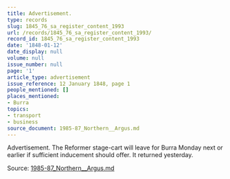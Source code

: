 ```yaml
---
title: Advertisement.
type: records
slug: 1845_76_sa_register_content_1993
url: /records/1845_76_sa_register_content_1993/
record_id: 1845_76_sa_register_content_1993
date: '1848-01-12'
date_display: null
volume: null
issue_number: null
page: '1'
article_type: advertisement
issue_reference: 12 January 1848, page 1
people_mentioned: []
places_mentioned:
- Burra
topics:
- transport
- business
source_document: 1985-87_Northern__Argus.md
---
```


Advertisement.  The Reformer stage-cart will leave for Burra Monday next or earlier if sufficient inducement should offer.  It returned yesterday.

Source: [1985-87_Northern__Argus.md](/downloads/markdown/1985-87_Northern__Argus.md)
